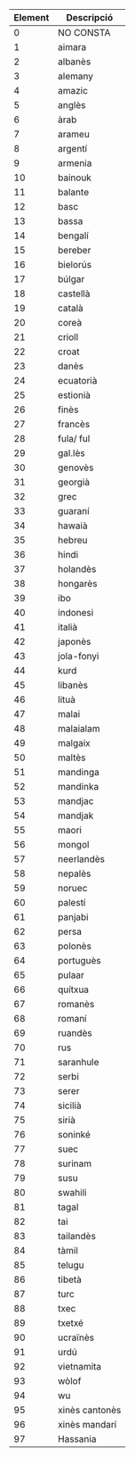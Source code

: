 |Element | Descripció|
|------- | ----------|
|0 | NO CONSTA|
|1 | aimara|
|2 | albanès|
|3 | alemany|
|4 | amazic|
|5 | anglès|
|6 | àrab|
|7 | arameu|
|8 | argentí|
|9 | armenia|
|10 | bainouk|
|11 | balante|
|12 | basc|
|13 | bassa|
|14 | bengalí|
|15 | bereber|
|16 | bielorús|
|17 | búlgar|
|18 | castellà|
|19 | català|
|20 | coreà|
|21 | crioll|
|22 | croat|
|23 | danès|
|24 | ecuatorià|
|25 | estionià|
|26 | finès|
|27 | francès|
|28 | fula/ ful|
|29 | gal.lès|
|30 | genovès|
|31 | georgià|
|32 | grec|
|33 | guaraní|
|34 | hawaià|
|35 | hebreu|
|36 | hindi|
|37 | holandès|
|38 | hongarès|
|39 | ibo|
|40 | indonesi|
|41 | italià|
|42 | japonès|
|43 | jola-fonyi|
|44 | kurd|
|45 | libanès|
|46 | lituà|
|47 | malai|
|48 | malaialam|
|49 | malgaix|
|50 | maltès|
|51 | mandinga|
|52 | mandinka|
|53 | mandjac|
|54 | mandjak|
|55 | maori|
|56 | mongol|
|57 | neerlandès|
|58 | nepalès|
|59 | noruec|
|60 | palestí|
|61 | panjabi|
|62 | persa|
|63 | polonès|
|64 | portuguès|
|65 | pulaar|
|66 | quítxua|
|67 | romanès|
|68 | romaní|
|69 | ruandès|
|70 | rus|
|71 | saranhule|
|72 | serbi|
|73 | serer|
|74 | sicilià|
|75 | sirià|
|76 | soninké|
|77 | suec|
|78 | surinam|
|79 | susu|
|80 | swahili|
|81 | tagal|
|82 | tai|
|83 | tailandès|
|84 | tàmil|
|85 | telugu|
|86 | tibetà|
|87 | turc|
|88 | txec|
|89 | txetxé|
|90 | ucraïnès|
|91 | urdú|
|92 | vietnamita|
|93 | wòlof|
|94 | wu|
|95 | xinès cantonès|
|96 | xinès mandarí|
|97 | Hassania|